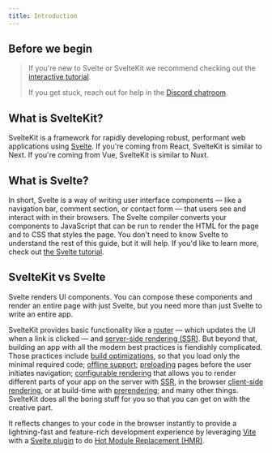 ```yaml
---
title: Introduction
---
```


## Before we begin

> If you're new to Svelte or SvelteKit we recommend checking out the [interactive tutorial](https://learn.svelte.dev).
>
> If you get stuck, reach out for help in the [Discord chatroom](https://svelte.dev/chat).

## What is SvelteKit?

SvelteKit is a framework for rapidly developing robust, performant web applications using [Svelte](https://svelte.dev/). If you're coming from React, SvelteKit is similar to Next. If you're coming from Vue, SvelteKit is similar to Nuxt.

## What is Svelte?

In short, Svelte is a way of writing user interface components — like a navigation bar, comment section, or contact form — that users see and interact with in their browsers. The Svelte compiler converts your components to JavaScript that can be run to render the HTML for the page and to CSS that styles the page. You don't need to know Svelte to understand the rest of this guide, but it will help. If you'd like to learn more, check out [the Svelte tutorial](https://svelte.dev/tutorial).

## SvelteKit vs Svelte

Svelte renders UI components. You can compose these components and render an entire page with just Svelte, but you need more than just Svelte to write an entire app.

SvelteKit provides basic functionality like a [router](glossary#routing) — which updates the UI when a link is clicked — and [server-side rendering (SSR)](glossary#ssr). But beyond that, building an app with all the modern best practices is fiendishly complicated. Those practices include [build optimizations](https://vitejs.dev/guide/features.html#build-optimizations), so that you load only the minimal required code; [offline support](service-workers); [preloading](link-options#data-sveltekit-preload-data) pages before the user initiates navigation; [configurable rendering](page-options) that allows you to render different parts of your app on the server with [SSR](glossary#ssr), in the browser [client-side rendering](glossary#csr), or at build-time with [prerendering](glossary#prerendering); and many other things. SvelteKit does all the boring stuff for you so that you can get on with the creative part.

It reflects changes to your code in the browser instantly to provide a lightning-fast and feature-rich development experience by leveraging [Vite](https://vitejs.dev/) with a [Svelte plugin](https://github.com/sveltejs/vite-plugin-svelte) to do [Hot Module Replacement (HMR)](https://github.com/sveltejs/vite-plugin-svelte/blob/main/docs/config.md#hot).
